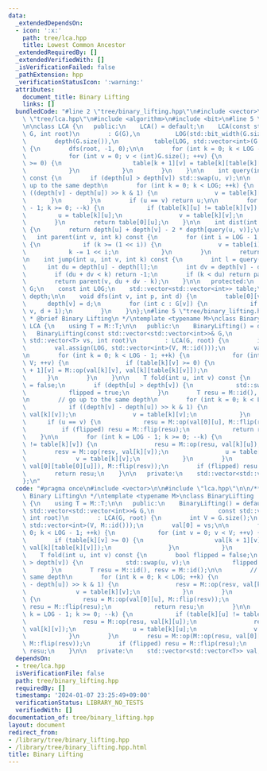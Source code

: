 ```yaml
---
data:
  _extendedDependsOn:
  - icon: ':x:'
    path: tree/lca.hpp
    title: Lowest Common Ancestor
  _extendedRequiredBy: []
  _extendedVerifiedWith: []
  _isVerificationFailed: false
  _pathExtension: hpp
  _verificationStatusIcon: ':warning:'
  attributes:
    document_title: Binary Lifting
    links: []
  bundledCode: "#line 2 \"tree/binary_lifting.hpp\"\n#include <vector>\n\n#line 2\
    \ \"tree/lca.hpp\"\n#include <algorithm>\n#include <bit>\n#line 5 \"tree/lca.hpp\"\
    \n\nclass LCA {\n   public:\n    LCA() = default;\n    LCA(const std::vector<std::vector<int>>&\
    \ G, int root)\n        : G(G),\n          LOG(std::bit_width(G.size())),\n  \
    \        depth(G.size()),\n          table(LOG, std::vector<int>(G.size(), -1))\
    \ {\n        dfs(root, -1, 0);\n\n        for (int k = 0; k < LOG - 1; ++k) {\n\
    \            for (int v = 0; v < (int)G.size(); ++v) {\n                if (table[k][v]\
    \ >= 0) {\n                    table[k + 1][v] = table[k][table[k][v]];\n    \
    \            }\n            }\n        }\n    }\n\n    int query(int u, int v)\
    \ const {\n        if (depth[u] > depth[v]) std::swap(u, v);\n\n        // go\
    \ up to the same depth\n        for (int k = 0; k < LOG; ++k) {\n            if\
    \ ((depth[v] - depth[u]) >> k & 1) {\n                v = table[k][v];\n     \
    \       }\n        }\n        if (u == v) return u;\n\n        for (int k = LOG\
    \ - 1; k >= 0; --k) {\n            if (table[k][u] != table[k][v]) {\n       \
    \         u = table[k][u];\n                v = table[k][v];\n            }\n\
    \        }\n        return table[0][u];\n    }\n\n    int dist(int u, int v) const\
    \ {\n        return depth[u] + depth[v] - 2 * depth[query(u, v)];\n    }\n\n \
    \   int parent(int v, int k) const {\n        for (int i = LOG - 1; i >= 0; --i)\
    \ {\n            if (k >= (1 << i)) {\n                v = table[i][v];\n    \
    \            k -= 1 << i;\n            }\n        }\n        return v;\n    }\n\
    \n    int jump(int u, int v, int k) const {\n        int l = query(u, v);\n  \
    \      int du = depth[u] - depth[l];\n        int dv = depth[v] - depth[l];\n\
    \        if (du + dv < k) return -1;\n        if (k < du) return parent(u, k);\n\
    \        return parent(v, du + dv - k);\n    }\n\n   protected:\n    const std::vector<std::vector<int>>&\
    \ G;\n    const int LOG;\n    std::vector<std::vector<int>> table;\n    std::vector<int>\
    \ depth;\n\n    void dfs(int v, int p, int d) {\n        table[0][v] = p;\n  \
    \      depth[v] = d;\n        for (int c : G[v]) {\n            if (c != p) dfs(c,\
    \ v, d + 1);\n        }\n    }\n};\n#line 5 \"tree/binary_lifting.hpp\"\n\n/**\n\
    \ * @brief Binary Lifting\n */\ntemplate <typename M>\nclass BinaryLifting : public\
    \ LCA {\n    using T = M::T;\n\n   public:\n    BinaryLifting() = default;\n \
    \   BinaryLifting(const std::vector<std::vector<int>>& G,\n                  const\
    \ std::vector<T> vs, int root)\n        : LCA(G, root) {\n        int V = G.size();\n\
    \        val.assign(LOG, std::vector<int>(V, M::id()));\n        val[0] = vs;\n\
    \n        for (int k = 0; k < LOG - 1; ++k) {\n            for (int v = 0; v <\
    \ V; ++v) {\n                if (table[k][v] >= 0) {\n                    val[k\
    \ + 1][v] = M::op(val[k][v], val[k][table[k][v]]);\n                }\n      \
    \      }\n        }\n    }\n\n    T fold(int u, int v) const {\n        bool flipped\
    \ = false;\n        if (depth[u] > depth[v]) {\n            std::swap(u, v);\n\
    \            flipped = true;\n        }\n        T resu = M::id(), resv = M::id();\n\
    \n        // go up to the same depth\n        for (int k = 0; k < LOG; ++k) {\n\
    \            if ((depth[v] - depth[u]) >> k & 1) {\n                resv = M::op(resv,\
    \ val[k][v]);\n                v = table[k][v];\n            }\n        }\n  \
    \      if (u == v) {\n            resu = M::op(val[0][u], M::flip(resv));\n  \
    \          if (flipped) resu = M::flip(resu);\n            return resu;\n    \
    \    }\n\n        for (int k = LOG - 1; k >= 0; --k) {\n            if (table[k][u]\
    \ != table[k][v]) {\n                resu = M::op(resu, val[k][u]);\n        \
    \        resv = M::op(resv, val[k][v]);\n                u = table[k][u];\n  \
    \              v = table[k][v];\n            }\n        }\n        resu = M::op(M::op(resu,\
    \ val[0][table[0][u]]), M::flip(resv));\n        if (flipped) resu = M::flip(resu);\n\
    \        return resu;\n    }\n\n   private:\n    std::vector<std::vector<T>> val;\n\
    };\n"
  code: "#pragma once\n#include <vector>\n\n#include \"lca.hpp\"\n\n/**\n * @brief\
    \ Binary Lifting\n */\ntemplate <typename M>\nclass BinaryLifting : public LCA\
    \ {\n    using T = M::T;\n\n   public:\n    BinaryLifting() = default;\n    BinaryLifting(const\
    \ std::vector<std::vector<int>>& G,\n                  const std::vector<T> vs,\
    \ int root)\n        : LCA(G, root) {\n        int V = G.size();\n        val.assign(LOG,\
    \ std::vector<int>(V, M::id()));\n        val[0] = vs;\n\n        for (int k =\
    \ 0; k < LOG - 1; ++k) {\n            for (int v = 0; v < V; ++v) {\n        \
    \        if (table[k][v] >= 0) {\n                    val[k + 1][v] = M::op(val[k][v],\
    \ val[k][table[k][v]]);\n                }\n            }\n        }\n    }\n\n\
    \    T fold(int u, int v) const {\n        bool flipped = false;\n        if (depth[u]\
    \ > depth[v]) {\n            std::swap(u, v);\n            flipped = true;\n \
    \       }\n        T resu = M::id(), resv = M::id();\n\n        // go up to the\
    \ same depth\n        for (int k = 0; k < LOG; ++k) {\n            if ((depth[v]\
    \ - depth[u]) >> k & 1) {\n                resv = M::op(resv, val[k][v]);\n  \
    \              v = table[k][v];\n            }\n        }\n        if (u == v)\
    \ {\n            resu = M::op(val[0][u], M::flip(resv));\n            if (flipped)\
    \ resu = M::flip(resu);\n            return resu;\n        }\n\n        for (int\
    \ k = LOG - 1; k >= 0; --k) {\n            if (table[k][u] != table[k][v]) {\n\
    \                resu = M::op(resu, val[k][u]);\n                resv = M::op(resv,\
    \ val[k][v]);\n                u = table[k][u];\n                v = table[k][v];\n\
    \            }\n        }\n        resu = M::op(M::op(resu, val[0][table[0][u]]),\
    \ M::flip(resv));\n        if (flipped) resu = M::flip(resu);\n        return\
    \ resu;\n    }\n\n   private:\n    std::vector<std::vector<T>> val;\n};"
  dependsOn:
  - tree/lca.hpp
  isVerificationFile: false
  path: tree/binary_lifting.hpp
  requiredBy: []
  timestamp: '2024-01-07 23:25:49+09:00'
  verificationStatus: LIBRARY_NO_TESTS
  verifiedWith: []
documentation_of: tree/binary_lifting.hpp
layout: document
redirect_from:
- /library/tree/binary_lifting.hpp
- /library/tree/binary_lifting.hpp.html
title: Binary Lifting
---
```

